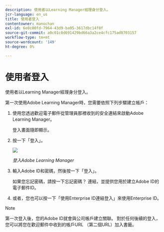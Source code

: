 ```yaml
---
description: 使用者以Learning Manager經理身分登入。
jcr-language: en_us
title: 使用者登入
contentowner: manochan
exl-id: 6e0c00fd-7964-43d9-ba95-3617dbc14f0f
source-git-commit: a0c01c0d691429bd66a3a2ce4cfc175ad0703157
workflow-type: tm+mt
source-wordcount: '149'
ht-degree: 0%

---
```


# 使用者登入

使用者以Learning Manager經理身分登入。

第一次使用Adobe Learning Manager時，您需要依照下列步驟建立帳戶：

1. 使用您透過歡迎電子郵件從管理員那裡收到的安全連結來啟動Adobe Learning Manager。

   登入畫面隨即顯示。

1. 按一下「登入」。

   ![](assets/adobeid-signin.png)

   *登入Adobe Learning Manager*

1. 輸入Adobe ID和密碼，然後按一下「登入」。

   如果您忘記密碼，請按一下忘記密碼？ 連結，並提供您用於建立Adobe ID的電子郵件ID。

1. 或者，您也可以按一下「使用Enterprise ID連結登入」來使用Enterprise ID。

>[!NOTE]
>
>第一次登入後，您的Adobe ID就會與公司帳戶建立關聯。 對於任何後續的登入，您可以將您在歡迎郵件中收到的帳戶URL （第二個URL）加入書籤。

